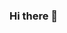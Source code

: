 ### Hi there 👋

<!--
**AdamM4/AdamM4** is a ✨ _special_ ✨ repository because its `README.md` (this file) appears on your GitHub profile.

Jestem Adam 

-Jestem uczniem 4 klasy techniukum informatycznego 


